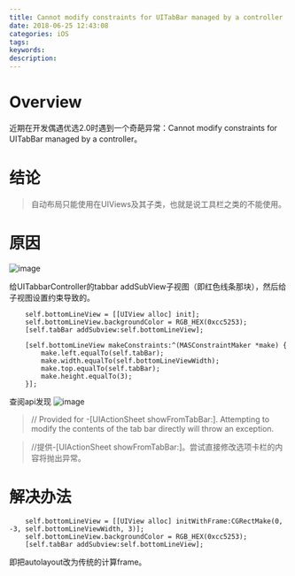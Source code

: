 ```yaml
---
title: Cannot modify constraints for UITabBar managed by a controller
date: 2018-06-25 12:43:08
categories: iOS
tags:
keywords: 
description:
---
```


# Overview
近期在开发偶遇优选2.0时遇到一个奇葩异常：Cannot modify constraints for UITabBar managed by a controller。

# 结论
> 自动布局只能使用在UIViews及其子类，也就是说工具栏之类的不能使用。

<!-- more -->

# 原因
![image](https://img.wangquanwei.com/%E9%A6%96%E9%A1%B5.jpg)

给UITabbarController的tabbar addSubView子视图（即红色线条那块），然后给子视图设置约束导致的。

```
    self.bottomLineView = [[UIView alloc] init];
    self.bottomLineView.backgroundColor = RGB_HEX(0xcc5253);
    [self.tabBar addSubview:self.bottomLineView];
    
    [self.bottomLineView makeConstraints:^(MASConstraintMaker *make) {
        make.left.equalTo(self.tabBar);
        make.width.equalTo(self.bottomLineViewWidth);
        make.top.equalTo(self.tabBar);
        make.height.equalTo(3);
    }];
```
查阅api发现
![image](https://img.wangquanwei.com/875B69FE-847B-43C6-8FE6-6FA93147E7A6.png)

> // Provided for -[UIActionSheet showFromTabBar:]. Attempting to modify  the contents of the tab bar directly will throw an exception.  

> //提供-[UIActionSheet showFromTabBar:]。尝试直接修改选项卡栏的内容将抛出异常。

# 解决办法

```
    self.bottomLineView = [[UIView alloc] initWithFrame:CGRectMake(0, -3, self.bottomLineViewWidth, 3)];
    self.bottomLineView.backgroundColor = RGB_HEX(0xcc5253);
    [self.tabBar addSubview:self.bottomLineView];
```
即把autolayout改为传统的计算frame。
 

